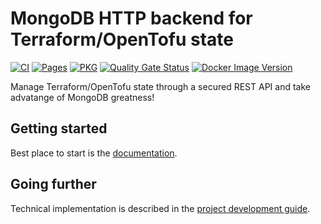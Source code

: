 # MongoDB HTTP backend for Terraform/OpenTofu state

[![CI](https://github.com/devpro/terraform-backend-mongodb/actions/workflows/ci.yaml/badge.svg?branch=main)](https://github.com/devpro/terraform-backend-mongodb/actions/workflows/ci.yaml)
[![Pages](https://github.com/devpro/terraform-backend-mongodb/actions/workflows/pages.yaml/badge.svg?branch=main)](https://github.com/devpro/terraform-backend-mongodb/actions/workflows/pages.yaml)
[![PKG](https://github.com/devpro/terraform-backend-mongodb/actions/workflows/pkg.yaml/badge.svg?branch=main)](https://github.com/devpro/terraform-backend-mongodb/actions/workflows/pkg.yaml)
[![Quality Gate Status](https://sonarcloud.io/api/project_badges/measure?project=devpro_terraform-backend-mongodb&metric=alert_status)](https://sonarcloud.io/summary/new_code?id=devpro_terraform-backend-mongodb)
[![Docker Image Version](https://img.shields.io/docker/v/devprofr/terraform-backend-mongodb?label=Image&logo=docker)](https://hub.docker.com/r/devprofr/terraform-backend-mongodb)

Manage Terraform/OpenTofu state through a secured REST API and take advatange of MongoDB greatness!

## Getting started

Best place to start is the [documentation](https://devpro.github.io/terraform-backend-mongodb/).

## Going further

Technical implementation is described in the [project development guide](CONTRIBUTING.md).
